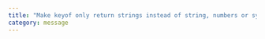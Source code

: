 ```yaml
---
title: "Make keyof only return strings instead of string, numbers or symbols. Legacy option."
category: message
---
```

